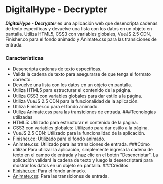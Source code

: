 # DigitalHype - Decrypter

**_DigitalHype - Decrypter_** es una aplicación web que desencripta cadenas de texto específicas y devuelve una lista con los datos en un objeto en pantalla. Utiliza HTML5, CSS3 con variables globales, VueJS 2.5 CDN, Finisher.co para el fondo animado y Animate.css para las transiciones de entrada.

### Características

- Desencripta cadenas de texto específicas.
- Valida la cadena de texto para asegurarse de que tenga el formato correcto.
- Devuelve una lista con los datos en un objeto en pantalla.
- Utiliza HTML5 para estructurar el contenido de la página.
- Utiliza CSS3 con variables globales para dar estilo a la página.
- Utiliza VueJS 2.5 CDN para la funcionalidad de la aplicación.
- Utiliza Finisher.co para el fondo animado.
- Utiliza Animate.css para las transiciones de entrada.
  ###Tecnologías utilizadas
- HTML5: Utilizado para estructurar el contenido de la página.
- CSS3 con variables globales: Utilizado para dar estilo a la página.
- VueJS 2.5 CDN: Utilizado para la funcionalidad de la aplicación.
- Finisher.co: Utilizado para el fondo animado.
- Animate.css: Utilizado para las transiciones de entrada.
  ###Cómo utilizar
  Para utilizar la aplicación, simplemente ingresa la cadena de texto en el campo de entrada y haz clic en el botón "Desencriptar". La aplicación validará la cadena de texto y luego la desencriptará para mostrar los datos en un objeto en pantalla.
  ###Créditos
- [Finisher.co](http://https://finisher.co/lab/header/ "Finisher.co"): Para el fondo animado.
- [Animate.css](http://https://animate.style/ "Animate.css"): Para las transiciones de entrada.
